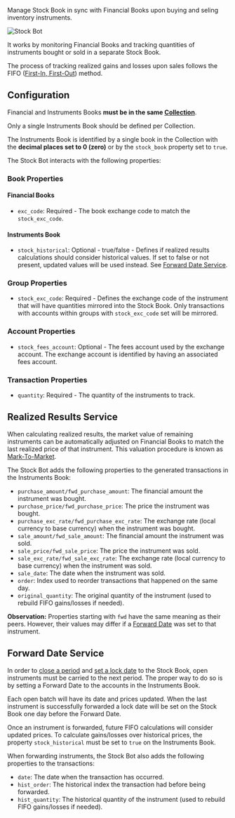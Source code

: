 Manage Stock Book in sync with Financial Books upon buying and seling inventory instruments.

![Stock Bot](https://docs.google.com/drawings/d/e/2PACX-1vQSjFxT6jVtwaiuDOEaDOaruFHWDp8YtT91lNUCw4BruKm3ZED__g1D4-5iAoi-J23j4v55Tk6ETg9R/pub?w=2848&h=1306)

It works by monitoring Financial Books and tracking quantities of instruments bought or sold in a separate Stock Book.

The process of tracking realized gains and losses upon sales follows the FIFO ([First-In, First-Out](https://medium.com/magnimetrics/first-in-first-out-fifo-inventory-costing-f0bc00096a59)) method.


## Configuration

Financial and Instruments Books **must be in the same [Collection](https://help.bkper.com/en/articles/4208937-collections)**.

Only a single Instruments Book should be defined per Collection.

The Instruments Book is identified by a single book in the Collection with the **decimal places set to 0 (zero)** or by the ```stock_book``` property set to ```true```.

The Stock Bot interacts with the following properties:

### Book Properties

#### Financial Books
- ```exc_code```: Required - The book exchange code to match the ```stock_exc_code```.
#### Instruments Book
- ```stock_historical```: Optional - true/false - Defines if realized results calculations should consider historical values. If set to false or not present, updated values will be used instead. See [Forward Date Service](#forward-date-service).

### Group Properties

- ```stock_exc_code```: Required - Defines the exchange code of the instrument that will have quantities mirrored into the Stock Book. Only transactions with accounts within groups with ```stock_exc_code``` set will be mirrored.

### Account Properties

- ```stock_fees_account```: Optional - The fees account used by the exchange account. The exchange account is identified by having an associated fees account.

### Transaction Properties 

- ```quantity```: Required - The quantity of the instruments to track.


## Realized Results Service

When calculating realized results, the market value of remaining instruments can be automatically adjusted on Financial Books to match the last realized price of that instrument. This valuation procedure is known as [Mark-To-Market](https://www.investopedia.com/terms/m/marktomarket.asp). 

The Stock Bot adds the following properties to the generated transactions in the Instruments Book:

- ```purchase_amount/fwd_purchase_amount```: The financial amount the instrument was bought.
- ```purchase_price/fwd_purchase_price```: The price the instrument was bought.
- ```purchase_exc_rate/fwd_purchase_exc_rate```: The exchange rate (local currency to base currency) when the instrument was bought.
- ```sale_amount/fwd_sale_amount```: The financial amount the instrument was sold.
- ```sale_price/fwd_sale_price```: The price the instrument was sold.
- ```sale_exc_rate/fwd_sale_exc_rate```: The exchange rate (local currency to base currency) when the instrument was sold.
- ```sale_date```: The date when the instrument was sold.
- ```order```: Index used to reorder transactions that happened on the same day.
- ```original_quantity```: The original quantity of the instrument (used to rebuild FIFO gains/losses if needed).

**Observation:**
Properties starting with ```fwd``` have the same meaning as their peers. However, their values may differ if a [Forward Date](#forward-date-service) was set to that instrument.


## Forward Date Service

In order to [close a period](https://help.bkper.com/en/articles/6000644-closing-a-period) and [set a lock date](https://help.bkper.com/en/articles/5100445-book-lock-date) to the Stock Book, open instruments must be carried to the next period. The proper way to do so is by setting a Forward Date to the accounts in the Instruments Book.

Each open batch will have its date and prices updated. When the last instrument is successfully forwarded a lock date will be set on the Stock Book one day before the Forward Date.

Once an instrument is forwarded, future FIFO calculations will consider updated prices. To calculate gains/losses over historical prices, the property ```stock_historical``` must be set to ```true``` on the Instruments Book.

When forwarding instruments, the Stock Bot also adds the following properties to the transactions:

- ```date```: The date when the transaction has occurred.
- ```hist_order```: The historical index the transaction had before being forwarded.
- ```hist_quantity```: The historical quantity of the instrument (used to rebuild FIFO gains/losses if needed).
